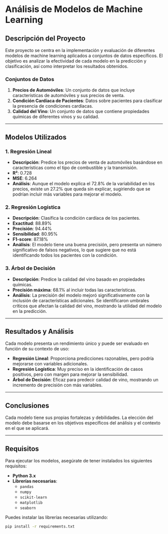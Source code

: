 # Análisis de Modelos de Machine Learning

## Descripción del Proyecto

Este proyecto se centra en la implementación y evaluación de diferentes modelos de machine learning aplicados a conjuntos de datos específicos. El objetivo es analizar la efectividad de cada modelo en la predicción y clasificación, así como interpretar los resultados obtenidos.

### Conjuntos de Datos

1. **Precios de Automóviles**: Un conjunto de datos que incluye características de automóviles y sus precios de venta.
2. **Condición Cardíaca de Pacientes**: Datos sobre pacientes para clasificar la presencia de condiciones cardíacas.
3. **Calidad del Vino**: Un conjunto de datos que contiene propiedades químicas de diferentes vinos y su calidad.

---

## Modelos Utilizados

### 1. Regresión Lineal

- **Descripción**: Predice los precios de venta de automóviles basándose en características como el tipo de combustible y la transmisión.
- **R²**: 0.728
- **MSE**: 6.264
- **Análisis**: Aunque el modelo explica el 72.8% de la variabilidad en los precios, existe un 27.2% que queda sin explicar, sugiriendo que se podrían incluir más variables para mejorar el modelo.

### 2. Regresión Logística

- **Descripción**: Clasifica la condición cardíaca de los pacientes.
- **Exactitud**: 88.89%
- **Precisión**: 94.44%
- **Sensibilidad**: 80.95%
- **F1-score**: 87.18%
- **Análisis**: El modelo tiene una buena precisión, pero presenta un número significativo de falsos negativos, lo que sugiere que no está identificando todos los pacientes con la condición.

### 3. Árbol de Decisión

- **Descripción**: Predice la calidad del vino basado en propiedades químicas.
- **Precisión máxima**: 68.1% al incluir todas las características.
- **Análisis**: La precisión del modelo mejoró significativamente con la inclusión de características adicionales. Se identificaron umbrales críticos que afectan la calidad del vino, mostrando la utilidad del modelo en la predicción.

---

## Resultados y Análisis

Cada modelo presenta un rendimiento único y puede ser evaluado en función de su contexto de uso:

- **Regresión Lineal**: Proporciona predicciones razonables, pero podría mejorarse con variables adicionales.
- **Regresión Logística**: Muy preciso en la identificación de casos positivos, pero con margen para mejorar la sensibilidad.
- **Árbol de Decisión**: Eficaz para predecir calidad de vino, mostrando un incremento de precisión con más variables.

---

## Conclusiones

Cada modelo tiene sus propias fortalezas y debilidades. La elección del modelo debe basarse en los objetivos específicos del análisis y el contexto en el que se aplicará.

---

## Requisitos

Para ejecutar los modelos, asegúrate de tener instalados los siguientes requisitos:

- **Python 3.x**
- **Librerías necesarias**:
  - `pandas`
  - `numpy`
  - `scikit-learn`
  - `matplotlib`
  - `seaborn`

Puedes instalar las librerías necesarias utilizando:

```bash
pip install -r requirements.txt

